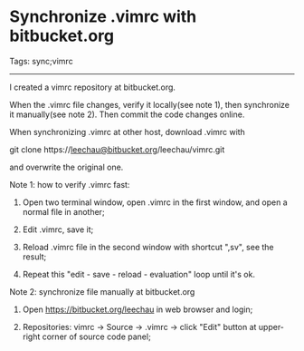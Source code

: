 # Synchronize .vimrc with bitbucket.org
Tags: sync;vimrc

------

I created a vimrc repository at bitbucket.org.

 

When the .vimrc file changes, verify it locally(see note 1), then synchronize it manually(see note 2). Then commit the code changes online.

 

When synchronizing .vimrc at other host, download .vimrc with 

 

 git clone https://leechau@bitbucket.org/leechau/vimrc.git

 

and overwrite the original one.

 

Note 1: how to verify .vimrc fast:

 

1. Open two terminal window, open .vimrc in the first window, and open a normal file in another; 

1. Edit .vimrc, save it;

1. Reload .vimrc file in the second window with shortcut ",sv", see the result;

1. Repeat this "edit - save - reload - evaluation" loop until it's ok.

 

Note 2: synchronize file manually at bitbucket.org

 

1. Open https://bitbucket.org/leechau in web browser and login;

1. Repositories: vimrc -> Source -> .vimrc -> click "Edit" button at upper-right corner of source code panel;
